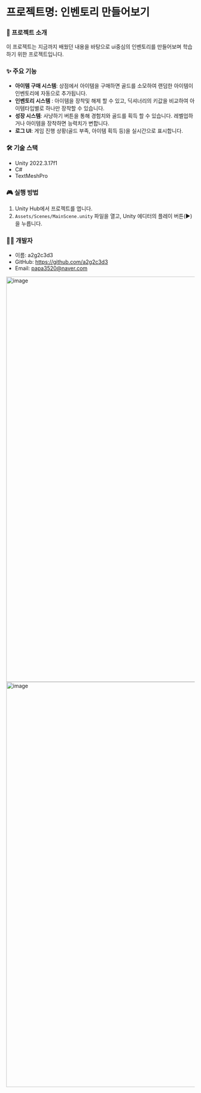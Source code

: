 # 프로젝트명: 인벤토리 만들어보기

### 🚀 프로젝트 소개
이 프로젝트는 지금까지 배웠던 내용을 바탕으로 ui중심의 인벤토리를 만들어보며 학습하기 위한 프로젝트입니다.

### ✨ 주요 기능
- **아이템 구매 시스템**: 상점에서 아이템을 구매하면 골드를 소모하여 랜덤한 아이템이 인벤토리에 자동으로 추가됩니다.
- **인벤토리 시스템** : 아이템을 장착및 해제 할 수 있고, 딕셔너리의 키값을 비교하여 아이템타입별로 하나만 장착할 수 있습니다.
- **성장 시스템**: 사냥하기 버튼을 통해 경험치와 골드를 획득 할 수 있습니다. 레벨업하거나 아이템을 장착하면 능력치가 변합니다.
- **로그 UI**: 게임 진행 상황(골드 부족, 아이템 획득 등)을 실시간으로 표시합니다.

### 🛠️ 기술 스택
- Unity 2022.3.17f1
- C#
- TextMeshPro

### 🎮 실행 방법
1.  Unity Hub에서 프로젝트를 엽니다.
2.  `Assets/Scenes/MainScene.unity` 파일을 열고, Unity 에디터의 플레이 버튼(▶️)을 누릅니다.

### 🧑‍💻 개발자
- 이름: a2g2c3d3
- GitHub: https://github.com/a2g2c3d3
- Email: papa3520@naver.com

<img width="1919" height="1079" alt="image" src="https://github.com/user-attachments/assets/03c8383f-c862-4f46-a02f-6b6d37123023" />
<img width="1919" height="1079" alt="image" src="https://github.com/user-attachments/assets/2739ec96-4c0a-4dec-9b99-f66da6c77a38" />

